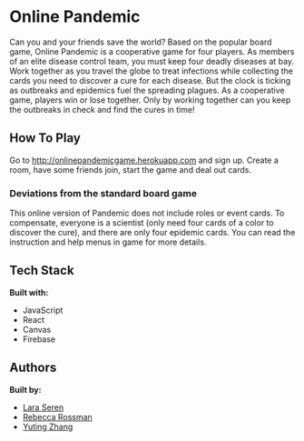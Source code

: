 # Online Pandemic

Can you and your friends save the world?
Based on the popular board game, Online Pandemic is a cooperative game for four players. As members of an elite disease control team, you must keep four deadly diseases at bay. Work together as you travel the globe to treat infections while collecting the cards you need to discover a cure for each disease. But the clock is ticking as outbreaks and epidemics fuel the spreading plagues. As a cooperative game, players win or lose together. Only by working together can you keep the outbreaks in check and find the cures in time!

## How To Play

Go to <http://onlinepandemicgame.herokuapp.com> and sign up. Create a room, have some friends join, start the game and deal out cards.

### Deviations from the standard board game

This online version of Pandemic does not include roles or event cards. To compensate, everyone is a scientist (only need four cards of a color to discover the cure), and there are only four epidemic cards. You can read the instruction and help menus in game for more details.

## Tech Stack

**Built with:**

* JavaScript
* React
* Canvas
* Firebase

## Authors

**Built by:**

* [Lara Seren](https://github.com/dotsalot)
* [Rebecca Rossman](https://github.com/rrossman25)
* [Yuting Zhang](https://github.com/yzhang729)
